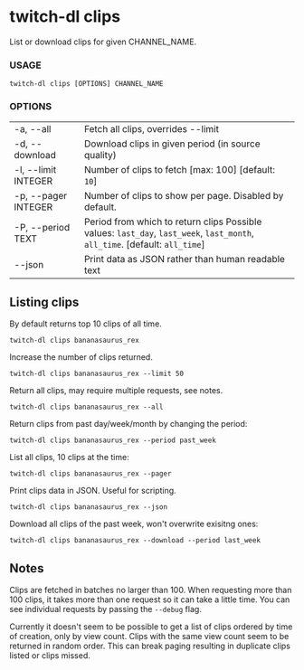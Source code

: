 <!-- ------------------- generated docs start ------------------- -->
# twitch-dl clips

List or download clips for given CHANNEL_NAME.

### USAGE

```
twitch-dl clips [OPTIONS] CHANNEL_NAME
```

### OPTIONS

<table>
<tbody>
<tr>
    <td class="code">-a, --all</td>
    <td>Fetch all clips, overrides --limit</td>
</tr>

<tr>
    <td class="code">-d, --download</td>
    <td>Download clips in given period (in source quality)</td>
</tr>

<tr>
    <td class="code">-l, --limit INTEGER</td>
    <td>Number of clips to fetch [max: 100] [default: <code>10</code>]</td>
</tr>

<tr>
    <td class="code">-p, --pager INTEGER</td>
    <td>Number of clips to show per page. Disabled by default.</td>
</tr>

<tr>
    <td class="code">-P, --period TEXT</td>
    <td>Period from which to return clips Possible values: <code>last_day</code>, <code>last_week</code>, <code>last_month</code>, <code>all_time</code>. [default: <code>all_time</code>]</td>
</tr>

<tr>
    <td class="code">--json</td>
    <td>Print data as JSON rather than human readable text</td>
</tr>
</tbody>
</table>

<!-- ------------------- generated docs end ------------------- -->

## Listing clips

By default returns top 10 clips of all time.

```
twitch-dl clips bananasaurus_rex
```

Increase the number of clips returned.

```
twitch-dl clips bananasaurus_rex --limit 50
```

Return all clips, may require multiple requests, see notes.

```
twitch-dl clips bananasaurus_rex --all
```

Return clips from past day/week/month by changing the period:

```
twitch-dl clips bananasaurus_rex --period past_week
```

List all clips, 10 clips at the time:

```
twitch-dl clips bananasaurus_rex --pager
```

Print clips data in JSON. Useful for scripting.

```
twitch-dl clips bananasaurus_rex --json
```

Download all clips of the past week, won't overwrite exisitng ones:

```
twitch-dl clips bananasaurus_rex --download --period last_week
```

## Notes

Clips are fetched in batches no larger than 100. When requesting more than 100
clips, it takes more than one request so it can take a little time. You can see
individual requests by passing the `--debug` flag.

Currently it doesn't seem to be possible to get a list of clips ordered by time
of creation, only by view count. Clips with the same view count seem to be
returned in random order. This can break paging resulting in duplicate clips
listed or clips missed.